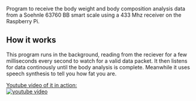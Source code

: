 Program to receive the body weight and body composition analysis data from a Soehnle 63760 BB smart scale using a 433 Mhz receiver on the Raspberry Pi.

## How it works

This program runs in the background, reading from the reciever for a few milliseconds every second to watch for a valid data packet. It then listens for data continously until the body analysis is complete. Meanwhile it uses speech synthesis to tell you how fat you are.


[Youtube video of it in action: <br/> ![youtube video](https://i.ytimg.com/vi/tTeZCyjMK8M/hqdefault.jpg)](https://www.youtube.com/watch?v=tTeZCyjMK8M)

